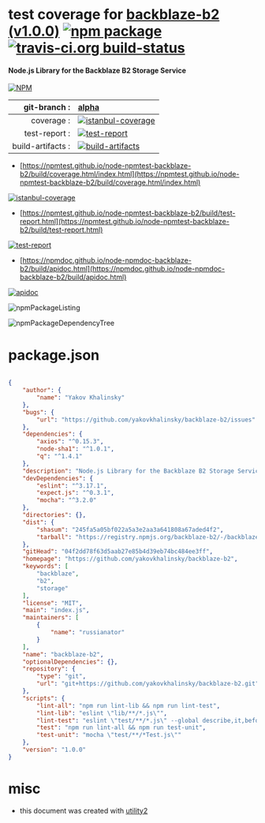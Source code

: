 # test coverage for  [backblaze-b2 (v1.0.0)](https://github.com/yakovkhalinsky/backblaze-b2)  [![npm package](https://img.shields.io/npm/v/npmtest-backblaze-b2.svg?style=flat-square)](https://www.npmjs.org/package/npmtest-backblaze-b2) [![travis-ci.org build-status](https://api.travis-ci.org/npmtest/node-npmtest-backblaze-b2.svg)](https://travis-ci.org/npmtest/node-npmtest-backblaze-b2)
#### Node.js Library for the Backblaze B2 Storage Service

[![NPM](https://nodei.co/npm/backblaze-b2.png?downloads=true&downloadRank=true&stars=true)](https://www.npmjs.com/package/backblaze-b2)

| git-branch : | [alpha](https://github.com/npmtest/node-npmtest-backblaze-b2/tree/alpha)|
|--:|:--|
| coverage : | [![istanbul-coverage](https://npmtest.github.io/node-npmtest-backblaze-b2/build/coverage.badge.svg)](https://npmtest.github.io/node-npmtest-backblaze-b2/build/coverage.html/index.html)|
| test-report : | [![test-report](https://npmtest.github.io/node-npmtest-backblaze-b2/build/test-report.badge.svg)](https://npmtest.github.io/node-npmtest-backblaze-b2/build/test-report.html)|
| build-artifacts : | [![build-artifacts](https://npmtest.github.io/node-npmtest-backblaze-b2/glyphicons_144_folder_open.png)](https://github.com/npmtest/node-npmtest-backblaze-b2/tree/gh-pages/build)|

- [https://npmtest.github.io/node-npmtest-backblaze-b2/build/coverage.html/index.html](https://npmtest.github.io/node-npmtest-backblaze-b2/build/coverage.html/index.html)

[![istanbul-coverage](https://npmtest.github.io/node-npmtest-backblaze-b2/build/screenCapture.buildCi.browser.%252Ftmp%252Fbuild%252Fcoverage.lib.html.png)](https://npmtest.github.io/node-npmtest-backblaze-b2/build/coverage.html/index.html)

- [https://npmtest.github.io/node-npmtest-backblaze-b2/build/test-report.html](https://npmtest.github.io/node-npmtest-backblaze-b2/build/test-report.html)

[![test-report](https://npmtest.github.io/node-npmtest-backblaze-b2/build/screenCapture.buildCi.browser.%252Ftmp%252Fbuild%252Ftest-report.html.png)](https://npmtest.github.io/node-npmtest-backblaze-b2/build/test-report.html)

- [https://npmdoc.github.io/node-npmdoc-backblaze-b2/build/apidoc.html](https://npmdoc.github.io/node-npmdoc-backblaze-b2/build/apidoc.html)

[![apidoc](https://npmdoc.github.io/node-npmdoc-backblaze-b2/build/screenCapture.buildCi.browser.%252Ftmp%252Fbuild%252Fapidoc.html.png)](https://npmdoc.github.io/node-npmdoc-backblaze-b2/build/apidoc.html)

![npmPackageListing](https://npmtest.github.io/node-npmtest-backblaze-b2/build/screenCapture.npmPackageListing.svg)

![npmPackageDependencyTree](https://npmtest.github.io/node-npmtest-backblaze-b2/build/screenCapture.npmPackageDependencyTree.svg)



# package.json

```json

{
    "author": {
        "name": "Yakov Khalinsky"
    },
    "bugs": {
        "url": "https://github.com/yakovkhalinsky/backblaze-b2/issues"
    },
    "dependencies": {
        "axios": "^0.15.3",
        "node-sha1": "^1.0.1",
        "q": "^1.4.1"
    },
    "description": "Node.js Library for the Backblaze B2 Storage Service",
    "devDependencies": {
        "eslint": "^3.17.1",
        "expect.js": "^0.3.1",
        "mocha": "^3.2.0"
    },
    "directories": {},
    "dist": {
        "shasum": "245fa5a05bf022a5a3e2aa3a641808a67aded4f2",
        "tarball": "https://registry.npmjs.org/backblaze-b2/-/backblaze-b2-1.0.0.tgz"
    },
    "gitHead": "04f2dd78f63d5aab27e85b4d39eb74bc484ee3ff",
    "homepage": "https://github.com/yakovkhalinsky/backblaze-b2",
    "keywords": [
        "backblaze",
        "b2",
        "storage"
    ],
    "license": "MIT",
    "main": "index.js",
    "maintainers": [
        {
            "name": "russianator"
        }
    ],
    "name": "backblaze-b2",
    "optionalDependencies": {},
    "repository": {
        "type": "git",
        "url": "git+https://github.com/yakovkhalinsky/backblaze-b2.git"
    },
    "scripts": {
        "lint-all": "npm run lint-lib && npm run lint-test",
        "lint-lib": "eslint \"lib/**/*.js\"",
        "lint-test": "eslint \"test/**/*.js\" --global describe,it,beforeEach",
        "test": "npm run lint-all && npm run test-unit",
        "test-unit": "mocha \"test/**/*Test.js\""
    },
    "version": "1.0.0"
}
```



# misc
- this document was created with [utility2](https://github.com/kaizhu256/node-utility2)
